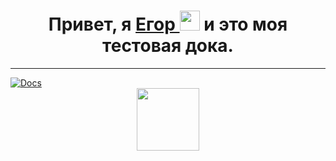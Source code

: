 <h1 align="center">Привет, 
я <a href="https://klin.hh.ru/resume/7ba36f47ff064c78
290039ed1f556139657259" target="_blank"> Егор </a>
<img src="https
://github.com/black
cater/blackcater/raw/main/images/Hi.gi
f" height="32"/> и это моя тестовая дока.</h1>

---

<a href="C:\Users\Valor\IdeaProjects\Test-assignment1\Docs\doc1.md">
  <img src="https://sarinform.ru/assets/images/resources/231663/23-1.jpg" alt="Docs" />
</a>






<div id="header" align="center">
<img src="https://media.giphy.com/media/M9gbBd9nbDrOTu1Mqx/giphy.gif" width="100"/>
</div>